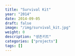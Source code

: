 ```yaml
---
title: "Survival Kit"
year: "2014"
date: 2014-09-05
draft: false
image: "/img/survival_kit.jpg"
weight: 0
description: "생존키트"
categories: ["projects"]
tags: []
---
```

